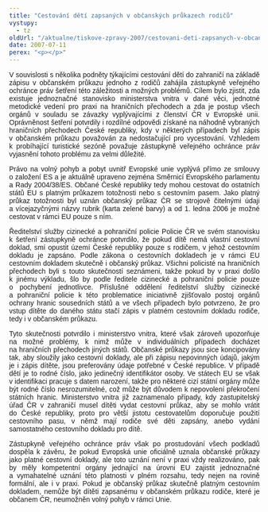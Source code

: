 ```yaml
---
title: "Cestování dětí zapsaných v občanských průkazech rodičů"
vystupy:
  - tz
oldUrl: "/aktualne/tiskove-zpravy-2007/cestovani-deti-zapsanych-v-obcanskych-prukazech-rodicu"
date: 2007-07-11
perex: "<p></p>"
---
```


<!-- imported from the old website -->

<p class="Normln" style="TEXT-ALIGN: justify; MARGIN-TOP: 6pt; FONT-FAMILY: Arial,sans-serif">V souvislosti s několika podněty týkajícími cestování dětí do zahraničí na základě zápisu v občanském průkazu jednoho z rodičů zahájila zástupkyně veřejného ochránce práv šetření této záležitosti a možných problémů. Cílem bylo zjistit, zda existuje jednoznačné stanovisko ministerstva vnitra v dané věci, jednotné metodické vedení pro praxi na hraničních přechodech a zda je postup všech orgánů v souladu se závazky vyplývajícími z členství ČR v Evropské unii. Oprávněnost šetření potvrdily i rozdílné odpovědi získané na náhodně vybraných hraničních přechodech České republiky, kdy v některých případech byl zápis v občanském průkazu považován za nedostačující pro vycestování. Vzhledem k probíhající turistické sezóně považuje zástupkyně veřejného ochránce práv vyjasnění tohoto problému za velmi důležité.</p><p class="Normln" style="TEXT-ALIGN: justify; MARGIN-TOP: 6pt; FONT-FAMILY: Arial,sans-serif">Právo na volný pohyb a pobyt uvnitř Evropské unie vyplývá přímo ze smlouvy o založení ES a je aktuálně upraveno zejména Směrnicí Evropského parlamentu a Rady 2004/38/ES. Občané České republiky tedy mohou cestovat do ostatních států EU s platným průkazem totožnosti nebo s cestovním pasem. Jako platný průkaz totožnosti byl uznán občanský průkaz ČR se strojově čitelnými údaji a vícejazyčnými názvy rubrik (karta zelené barvy) a od 1. ledna 2006 je možné cestovat v rámci EU pouze s ním.</p><p class="Normln" style="TEXT-ALIGN: justify; MARGIN-TOP: 6pt"><span style="FONT-FAMILY: Arial,sans-serif">Ředitelství služby cizinecké a pohraniční policie </span><span style="FONT-FAMILY: Arial,sans-serif">Policie</span><span style="FONT-FAMILY: Arial,sans-serif"> ČR ve svém stanovisku k šetření zástupkyně ochránce potvrdilo, že pokud dítě nemá vlastní cestovní doklad, smí opustit území České republiky pouze s rodičem, v jehož cestovním dokladu je zapsáno. Podle zákona o cestovních dokladech je v rámci EU cestovním dokladem skutečně i občanský průkaz. Všichni policisté na hraničních přechodech byli s touto skutečností seznámeni, takže pokud by v praxi došlo k jinému výkladu, šlo by podle ředitele cizinecké a pohraniční policie pouze o pochybení jednotlivce. Příslušné oddělení ředitelství služby cizinecké a pohraniční policie k této problematice iniciativně zjišťovalo postoj orgánů ochrany hranic sousedních států a ve všech případech bylo potvrzeno, že pro vstup dítěte do daného státu stačí zápis v platném cestovním dokladu rodiče, tedy i v občanském průkazu.</span></p><p class="Normln" style="TEXT-ALIGN: justify; MARGIN-TOP: 6pt; FONT-FAMILY: Arial,sans-serif">Tyto skutečnosti potvrdilo i ministerstvo vnitra, které však zároveň upozorňuje na možné problémy, k nimž může v individuálních případech docházet na hraničních přechodech jiných států. Občanské průkazy jsou sice koncipovány tak, aby sloužily jako cestovní doklady, ale při zápisu nepovinných údajů, jakým je i zápis dítěte, jsou preferovány údaje potřebné v České republice. V případě dětí je to rodné číslo, jako jedinečný identifikátor osoby. Ve státech EU se však v identifikaci pracuje s datem narození, takže pro některé cizí státní orgány může být rodné číslo nesrozumitelné, což může být důvodem k nepovolení překročení státních hranic. Ministerstvo vnitra již zaznamenalo případy, kdy zastupitelský úřad ČR v zahraničí musel dítěti vydat cestovní průkaz, aby se mohlo vrátit do České republiky, proto pro větší jistotu cestovatelům doporučuje použití cestovního pasu, v němž mají rodiče své děti zapsány, anebo vydání samostatného cestovního dokladu pro dítě.</p><p class="Normln" style="TEXT-ALIGN: justify; MARGIN-TOP: 6pt; FONT-FAMILY: Arial,sans-serif">Zástupkyně veřejného ochránce práv však po prostudování všech podkladů dospěla k závěru, že pokud Evropská unie oficiálně uznala občanské průkazy jako platné cestovní doklady, ale toto uznání není v praxi vždy realizováno, pak by měly kompetentní orgány jednající na úrovni EU zajistit jednoznačné a vymahatelné uznání této platnosti v plném rozsahu, tedy nejen na rovině formální, ale i v praxi. Pokud je občanský průkaz skutečně platným cestovním dokladem, nemůže být dítěti zapsanému v občanském průkazu rodiče, které je občanem ČR, neumožněn volný pohyb v rámci Unie.</p>
